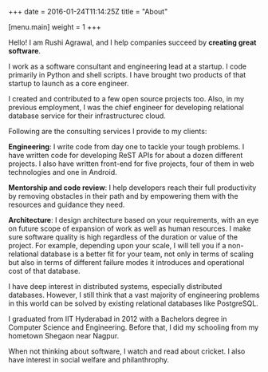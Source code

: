 +++
date = 2016-01-24T11:14:25Z
title = "About"

[menu.main]
	weight = 1
+++


Hello! I am Rushi Agrawal, and I help companies succeed by **creating great software**.

I work as a software consultant and engineering lead at a startup. I code primarily in Python and shell scripts. I have brought two products of that startup to launch as a core engineer.

I created and contributed to a few open source projects too. Also, in my previous employment, I was the chief engineer for developing relational database service for their infrastructurec cloud.

Following are the consulting services I provide to my clients:

**Engineering**: I write code from day one to tackle your tough problems. I have written code for developing ReST APIs for about a dozen different projects. I also have written front-end for five projects, four of them in web technologies and one in Android.

**Mentorship and code review**: I help developers reach their full productivity by removing obstacles in their path and by empowering them with the resources and guidance they need.

**Architecture**: I design architecture based on your requirements, with an eye on future scope of expansion of work as well as human resources. I make sure software quality is high regardless of the duration or value of the project. For example, depending upon your scale, I will tell you if a non-relational database is a better fit for your team, not only in terms of scaling but also in terms of different failure modes it introduces and operational cost of that database.


I have deep interest in distributed systems, especially distributed databases. However, I still think that a vast majority of engineering problems in this world can be solved by existing relational databases like PostgreSQL.

I graduated from IIT Hyderabad in 2012 with a Bachelors degree in Computer
Science and Engineering. Before that, I did my schooling from my hometown
Shegaon near Nagpur.

When not thinking about software, I watch and read about cricket. I also have
interest in social welfare and philanthrophy.
